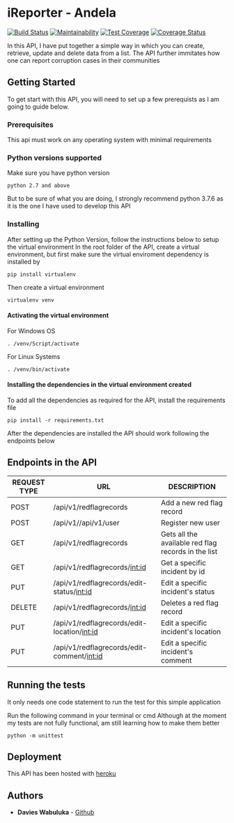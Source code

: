 # iReporter - Andela
[![Build Status](https://travis-ci.org/Wabuluka/dec_levelup_andela.svg?branch=challenge_two_flask_api)](https://travis-ci.org/Wabuluka/dec_levelup_andela) [![Maintainability](https://api.codeclimate.com/v1/badges/2f70fe6afecdcb5b79c5/maintainability)](https://codeclimate.com/github/Wabuluka/dec_levelup_andela/maintainability) [![Test Coverage](https://api.codeclimate.com/v1/badges/2f70fe6afecdcb5b79c5/test_coverage)](https://codeclimate.com/github/Wabuluka/dec_levelup_andela/test_coverage) [![Coverage Status](https://coveralls.io/repos/github/Wabuluka/dec_levelup_andela/badge.svg?branch=challenge_two_flask_api)](https://coveralls.io/github/Wabuluka/dec_levelup_andela?branch=challenge_two_flask_api)


In this API, I have put together a simple way in which you can create, retrieve, update and delete data from a list. The API further immitates how one can report corruption cases in their communities
## Getting Started
To get start with this API, you will need to set up a few prerequists as I am going to guide below.
### Prerequisites
This api must work on any operating system with minimal requirements

### Python versions supported
Make sure you have python version 
```
python 2.7 and above
```
But to be sure of what you are doing, I strongly recommend python 3.7.6 as it is the one I have used to develop this API
### Installing
After setting up the Python Version, follow the instructions below to setup the virtual environment
In the root folder of the API, create a virtual environment, but first make sure the virtual enviroment dependency is installed by 
```
pip install virtualenv
```
Then create a virtual environment
```
virtualenv venv
```
#### Activating the virtual environment
For Windows OS
```
. /venv/Script/activate
```
For Linux Systems
```
. /venv/bin/activate
```
#### Installing the dependencies in the virtual environment created
To add all the dependencies as required for the API, install the requirements file
```
pip install -r requirements.txt
```
After  the dependencies are installed the API should work following the endpoints below
## Endpoints in the API
|REQUEST TYPE| URL | DESCRIPTION |
|------------|-----|-------------|
|POST| /api/v1/redflagrecords| Add a new red flag record|
|POST| /api/v1//api/v1/user| Register new user|
|GET| /api/v1/redflagrecords| Gets all the available red flag records in the list|
|GET| /api/v1/redflagrecords/<int:id>| Get a specific incident by id|
|PUT| /api/v1/redflagrecords/edit-status/<int:id>| Edit a specific incident's status|
|DELETE| /api/v1/redflagrecords/<int:id>| Deletes a red flag record|
|PUT| /api/v1/redflagrecords/edit-location/<int:id>| Edit a specific incident's location|
|PUT| /api/v1/redflagrecords/edit-comment/<int:id>| Edit a specific incident's comment|


## Running the tests

It only needs one code statement to run the test for this simple application

Run the following command in your terminal or cmd
Although at the moment my tests are not fully functional, am still learning how to make them better

```
python -m unittest
```
## Deployment
This API has been hosted with [heroku](https://andela35dwabuluka.herokuapp.com/api/v1/redflagrecords)

## Authors

* **Davies Wabuluka**  - [Github](https://github.com/Wabuluka)
